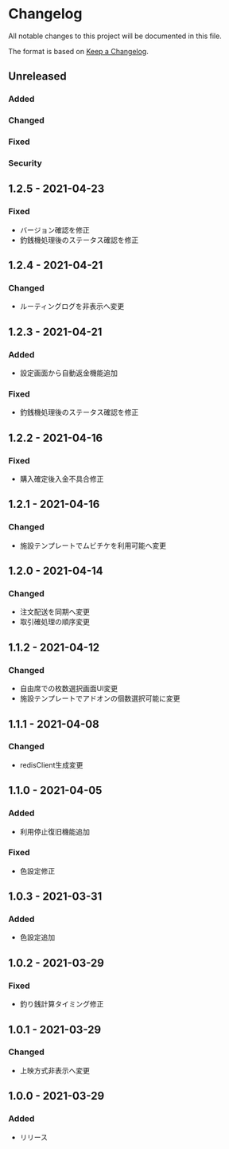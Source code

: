 # Changelog
All notable changes to this project will be documented in this file.

The format is based on [Keep a Changelog](http://keepachangelog.com/).

## Unreleased
### Added

### Changed

### Fixed

### Security


## 1.2.5 - 2021-04-23
### Fixed
 - バージョン確認を修正
 - 釣銭機処理後のステータス確認を修正

## 1.2.4 - 2021-04-21
### Changed
 - ルーティングログを非表示へ変更

## 1.2.3 - 2021-04-21
### Added
 - 設定画面から自動返金機能追加
### Fixed
 - 釣銭機処理後のステータス確認を修正

## 1.2.2 - 2021-04-16
### Fixed
 - 購入確定後入金不具合修正

## 1.2.1 - 2021-04-16
### Changed
 - 施設テンプレートでムビチケを利用可能へ変更

## 1.2.0 - 2021-04-14
### Changed
 - 注文配送を同期へ変更
 - 取引確処理の順序変更

## 1.1.2 - 2021-04-12
### Changed
 - 自由席での枚数選択画面UI変更
 - 施設テンプレートでアドオンの個数選択可能に変更

## 1.1.1 - 2021-04-08
### Changed
 - redisClient生成変更

## 1.1.0 - 2021-04-05
### Added
 - 利用停止復旧機能追加
### Fixed
 - 色設定修正

## 1.0.3 - 2021-03-31
### Added
 - 色設定追加

## 1.0.2 - 2021-03-29
### Fixed
 - 釣り銭計算タイミング修正

## 1.0.1 - 2021-03-29
### Changed
 - 上映方式非表示へ変更

## 1.0.0 - 2021-03-29
### Added
 - リリース